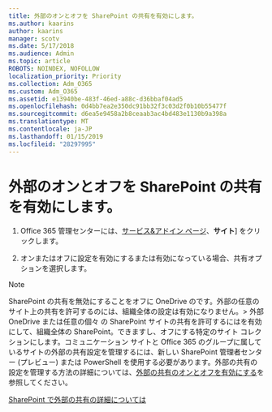 ```yaml
---
title: 外部のオンとオフを SharePoint の共有を有効にします。
ms.author: kaarins
author: kaarins
manager: scotv
ms.date: 5/17/2018
ms.audience: Admin
ms.topic: article
ROBOTS: NOINDEX, NOFOLLOW
localization_priority: Priority
ms.collection: Adm_O365
ms.custom: Adm_O365
ms.assetid: e13940be-483f-46ed-a88c-d36bbaf04ad5
ms.openlocfilehash: 0d4bb7ea2e350dc91bb32f3c03d2f0b10b55477f
ms.sourcegitcommit: d6ea5e9458a2b8ceaab3ac4bd483e1130b9a398a
ms.translationtype: MT
ms.contentlocale: ja-JP
ms.lasthandoff: 01/15/2019
ms.locfileid: "28297995"
---
```

# <a name="turn-external-sharing-on-or-off-for-sharepoint"></a>外部のオンとオフを SharePoint の共有を有効にします。

1. Office 365 管理センターには、[サービス&amp;アドイン ページ](https://portal.office.com/adminportal/home#/Settings/ServicesAndAddIns)、**サイト**] をクリックします。
    
2. オンまたはオフに設定を有効にするまたは有効になっている場合、共有オプションを選択します。
    
> [!NOTE]
> SharePoint の共有を無効にすることをオフに OneDrive のです。外部の任意のサイト上の共有を許可するのには、組織全体の設定は有効になりません。> 外部 OneDrive または任意の個々 の SharePoint サイトの共有を許可するにはを有効にして、組織全体の SharePoint。できますし、オフにする特定のサイト コレクションにします。コミュニケーション サイトと Office 365 のグループに属しているサイトの外部の共有設定を管理するには、新しい SharePoint 管理者センター (プレビュー) または PowerShell を使用する必要があります。外部の共有の設定を管理する方法の詳細については、[外部の共有のオンとオフを有効にする](https://go.microsoft.com/fwlink/?linkid=866426)を参照してください。 
  
[SharePoint で外部の共有の詳細については](https://go.microsoft.com/fwlink/?linkid=734908)
  

